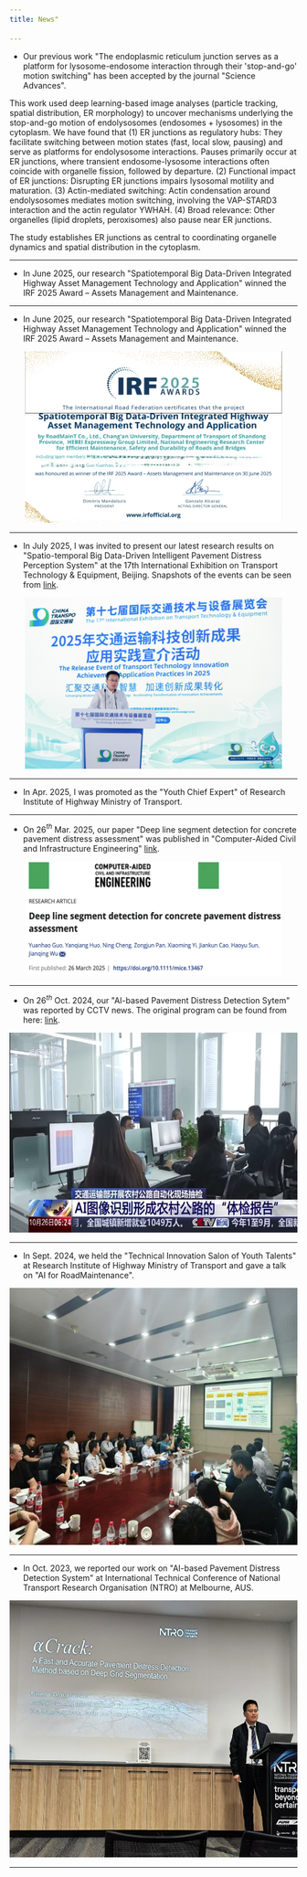 ```yaml
---
title: News"

---
```

+ Our previous work "The endoplasmic reticulum junction serves as a platform for lysosome-endosome interaction through their 'stop-and-go' motion switching" has been accepted by the journal "Science Advances". 

This work used deep learning-based image analyses (particle tracking, spatial distribution, ER morphology) to uncover mechanisms underlying the stop-and-go motion of endolysosomes (endosomes + lysosomes) in the cytoplasm. We have found that (1) ER junctions as regulatory hubs: They facilitate switching between motion states (fast, local slow, pausing) and serve as platforms for endolysosome interactions. Pauses primarily occur at ER junctions, where transient endosome-lysosome interactions often coincide with organelle fission, followed by departure. (2) Functional impact of ER junctions: Disrupting ER junctions impairs lysosomal motility and maturation. (3) Actin-mediated switching: Actin condensation around endolysosomes mediates motion switching, involving the VAP-STARD3 interaction and the actin regulator YWHAH. (4) Broad relevance: Other organelles (lipid droplets, peroxisomes) also pause near ER junctions.

The study establishes ER junctions as central to coordinating organelle dynamics and spatial distribution in the cytoplasm.

---
+ In June 2025, our research "Spatiotemporal Big Data-Driven Integrated Highway Asset Management Technology and Application" winned the IRF 2025 Award – Assets Management and Maintenance.

---
+ In June 2025, our research "Spatiotemporal Big Data-Driven Integrated Highway Asset Management Technology and Application" winned the IRF 2025 Award – Assets Management and Maintenance.

<div align=center>
<img src="IFI.png" alt="presentation" width="450" height="300">
</div>

---
+ In July 2025, I was invited to present our latest research results on "Spatio-temporal Big Data-Driven Intelligent Pavement Distress Perception System" at the 17th International Exhibition on Transport Technology & Equipment, Beijing. Snapshots of the events can be seen from [link](https://m.alltuu.com/album/2122427104/?menu=live).

<div align=center>
<img src="交通展-宣介会.jpeg" alt="presentation" width="450" height="300">
</div>

---
+ In Apr. 2025, I was promoted as the "Youth Chief Expert" of Research Institute of Highway Ministry of Transport.
  
---


+ On 26$^{th}$ Mar. 2025, our paper "Deep line segment detection for concrete pavement distress assessment" was published in "Computer-Aided Civil and Infrastructure Engineering" [link](https://onlinelibrary.wiley.com/doi/10.1111/mice.13467?af=R).
<div align=center>
<img src="cacie_paper.png" alt="3D celeral artery model" width="450" height="200">
</div>

---

+ On 26$^{th}$ Oct. 2024, our "AI-based Pavement Distress Detection Sytem" was reported by CCTV news. The original program can be found from here: [link](https://tv.cctv.com/2024/10/26/VIDE41vu2mhxEyCrLPpnxwlE241026.shtml?spm=C45404.PlcSaTuIQb0E.ENSvHePEGND5.17).

<div align=center>
<img src="cctvnews.png" alt="3D celeral artery model" width="640" height="350">
</div>

---

+ In Sept. 2024, we held the "Technical Innovation Salon of Youth Talents" at Research Institute of Highway Ministry of Transport and gave a talk on "AI for RoadMaintenance".
   
<div align=center>
<img src="seminar.jpg" alt="3D celeral artery model" width="640" height="450">
</img>
</div>

---

+ In Oct. 2023, we reported our work on "AI-based Pavement Distress Detection System" at International Technical Conference of National Transport Research Organisation (NTRO) at Melbourne, AUS.
<div align=center>
<img src="ntro.jpeg" alt="3D celeral artery model" width="640" height="450">
</img>
</div>

---